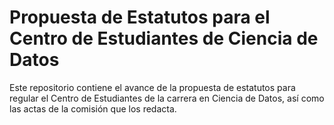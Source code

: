 # Propuesta de Estatutos para el Centro de Estudiantes de Ciencia de Datos
Este repositorio contiene el avance de la propuesta de estatutos para regular el Centro de Estudiantes de la carrera en Ciencia de Datos, así como las actas de la comisión que los redacta.